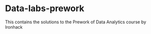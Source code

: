 # Data-labs-prework
This contains the solutions to the Prework of Data Analytics course by Ironhack
